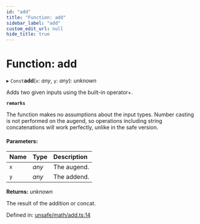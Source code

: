 ```yaml
---
id: "add"
title: "Function: add"
sidebar_label: "add"
custom_edit_url: null
hide_title: true
---
```


# Function: add

▸ `Const`**add**(`x`: *any*, `y`: *any*): *unknown*

Adds two given inputs using the built-in operator+.

**`remarks`** 

The function makes no assumptions about the input types.
Number casting is not performed on the augend, so operations including string concatenations will work perfectly,
unlike in the safe version.

#### Parameters:

Name | Type | Description |
:------ | :------ | :------ |
`x` | *any* | The augend.   |
`y` | *any* | The addend.   |

**Returns:** *unknown*

The result of the addition or concat.

Defined in: [unsafe/math/add.ts:14](https://github.com/kaihodev/hikidashi/blob/47d8382/src/unsafe/math/add.ts#L14)
